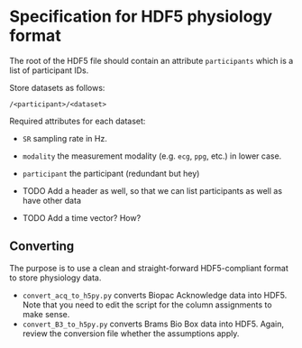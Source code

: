 

# Specification for HDF5 physiology format


The root of the HDF5 file should contain an attribute `participants` which is a list of participant IDs.

Store datasets as follows:

`/<participant>/<dataset>`

Required attributes for each dataset:
* `SR` sampling rate in Hz.
* `modality` the measurement modality (e.g. `ecg`, `ppg`, etc.) in lower case.
* `participant` the participant (redundant but hey)




* TODO Add a header as well, so that we can list participants as well as have other data
* TODO Add a time vector? How?




## Converting

The purpose is to use a clean and straight-forward HDF5-compliant format
to store physiology data.

* `convert_acq_to_h5py.py` converts Biopac Acknowledge data into HDF5. Note that you need to edit the script for the column assignments to make sense.
* `convert_B3_to_h5py.py` converts Brams Bio Box data into HDF5. Again, review the conversion file whether the assumptions apply.




